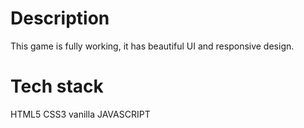 # Description
This game is fully working, it has beautiful UI and responsive design.
# Tech stack
HTML5
CSS3
vanilla JAVASCRIPT
